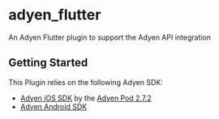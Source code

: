 # adyen_flutter

An Adyen Flutter plugin to support the Adyen API integration

## Getting Started

This Plugin relies on the following Adyen SDK:
+ [Adyen iOS SDK](https://github.com/Adyen/adyen-ios)
    by the [Adyen Pod 2.7.2](https://cocoapods.org/pods/Adyen)
+ [Adyen Android SDK](https://github.com/Adyen/adyen-android)
